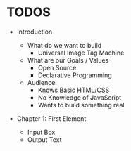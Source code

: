 TODOS
=====

+ Introduction
  + What do we want to build
    + Universal Image Tag Machine
  + What are our Goals / Values
    + Open Source 
    + Declarative Programming
  + Audience:
    + Knows Basic HTML/CSS
    + No Knowledge of JavaScript
    + Wants to build something real

+ Chapter 1: First Element
  + Input Box
  + Output Text
